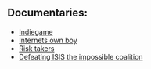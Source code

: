## Documentaries:

  - [Indiegame](https://www.youtube.com/watch?v=lq5HRdTyKUs)
  - [Internets own boy](https://www.youtube.com/watch?v=AbV8KxvNQsk)
  - [Risk takers](https://www.youtube.com/watch?v=CTJt547--AM)
  - [Defeating ISIS the impossible coalition](https://www.hotstar.com/movies/defeating-isis-the-impossible-coalition/1210000020/watch)
